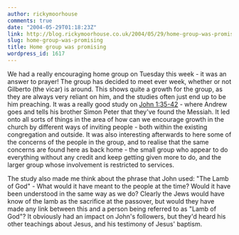 ```yaml
---
author: rickymoorhouse
comments: true
date: "2004-05-29T01:18:23Z"
link: http://blog.rickymoorhouse.co.uk/2004/05/29/home-group-was-promising/
slug: home-group-was-promising
title: Home group was promising
wordpress_id: 1617
---
```


We had a really encouraging home group on Tuesday this week - it was an answer to prayer! The group has decided to meet ever week, whether or not Gilberto (the vicar) is around. This shows quite a growth for the group, as they are always very reliant on him, and the studies often just end up to be him preaching. It was a really good study on [John 1:35-42](http://bible.gospelcom.net/bible?passage=John+1%3A35-42&version=NIV&language=english) - where Andrew goes and tells his brother Simon Peter that they've found the Messiah. It led onto all sorts of things in the area of how can we encourage growth in the church by different ways of inviting people - both within the existing congregation and outside. It was also interesting afterwards to here some of the concerns of the people in the group, and to realise that the same concerns are found here as back home - the small group who appear to do everything without any credit and keep getting given more to do, and the larger group whose involvement is restricted to services. 




The study also made me think about the phrase that John used: "The Lamb of God" - What would it have meant to the people at the time? Would it have been understood in the same way as we do? Clearly the Jews would have know of the lamb as the sacrifice at the passover, but would they have made any link between this and a person being referred to as "Lamb of God"? It obviously had an impact on John's followers, but they'd heard his other teachings about Jesus, and his testimony of Jesus' baptism.
